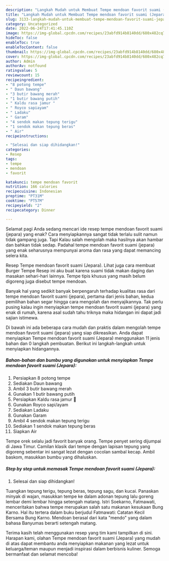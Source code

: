 ```yaml
---
description: "Langkah Mudah untuk Membuat Tempe mendoan favorit suami (Jepara) yang Enak Banget, Buat Buka Puasa Enak"
title: "Langkah Mudah untuk Membuat Tempe mendoan favorit suami (Jepara) yang Enak Banget, Buat Buka Puasa Enak"
slug: 3133-langkah-mudah-untuk-membuat-tempe-mendoan-favorit-suami-jepara-yang-enak-banget-buat-buka-puasa-enak
category: Uncategorized
date: 2022-06-24T17:41:45.110Z
image: https://img-global.cpcdn.com/recipes/23abfd914b8140dd/680x482cq70/tempe-mendoan-favorit-suami-jepara-foto-resep-utama.jpg
hideToc: false
enableToc: true
enableTocContent: false
thumbnail: https://img-global.cpcdn.com/recipes/23abfd914b8140dd/680x482cq70/tempe-mendoan-favorit-suami-jepara-foto-resep-utama.jpg
cover: https://img-global.cpcdn.com/recipes/23abfd914b8140dd/680x482cq70/tempe-mendoan-favorit-suami-jepara-foto-resep-utama.jpg
author: Admin
authorAv: notfound
ratingvalue: 5
reviewcount: 15
recipeingredient:
- "8 potong tempe"
- " Daun bawang"
- "3 butir bawang merah"
- "1 butir bawang putih"
- " Kaldu rasa jamur "
- " Royco sapiayam"
- " Ladaku"
- " Garam"
- "4 sendok makan tepung terigu"
- "1 sendok makan tepung beras"
- " Air"
recipeinstructions:

- "Selesai dan siap dihidangkan!"
categories:
- Resep
tags:
- tempe
- mendoan
- favorit

katakunci: tempe mendoan favorit 
nutrition: 166 calories
recipecuisine: Indonesian
preptime: "PT31M"
cooktime: "PT57M"
recipeyield: "2"
recipecategory: Dinner

---
```



Selamat pagi Anda sedang mencari ide resep tempe mendoan favorit suami (jepara) yang enak? Cara menyiapkannya sangat tidak terlalu sulit namun tidak gampang juga. Tapi Kalau salah mengolah maka hasilnya akan hambar dan bahkan tidak sedap. Padahal tempe mendoan favorit suami (jepara) yang enak seharusnya mempunyai aroma dan rasa yang dapat memancing selera kita.


Resep Tempe mendoan favorit suami (Jepara). Lihat juga cara membuat Burger Tempe Resep ini aku buat karena suami tidak makan daging dan masakan sehari-hari lainnya. Tempe tipis khusus yang masih belum digoreng juga disebut tempe mendoan.

Banyak hal yang sedikit banyak berpengaruh terhadap kualitas rasa dari tempe mendoan favorit suami (jepara), pertama dari jenis bahan, kedua pemilihan bahan segar hingga cara mengolah dan menyajikannya. Tak perlu pusing kalau ingin menyiapkan tempe mendoan favorit suami (jepara) yang enak di rumah, karena asal sudah tahu triknya maka hidangan ini dapat jadi sajian istimewa.


Di bawah ini ada beberapa cara mudah dan praktis dalam mengolah tempe mendoan favorit suami (jepara) yang siap dikreasikan. Anda dapat menyiapkan Tempe mendoan favorit suami (Jepara) menggunakan 11 jenis bahan dan 0 langkah pembuatan. Berikut ini langkah-langkah untuk menyiapkan hidangannya.

<!--inarticleads1-->

##### Bahan-bahan dan bumbu yang digunakan untuk menyiapkan Tempe mendoan favorit suami (Jepara):

1. Persiapkan 8 potong tempe
1. Sediakan  Daun bawang
1. Ambil 3 butir bawang merah
1. Gunakan 1 butir bawang putih
1. Persiapkan  Kaldu rasa jamur 🍄
1. Gunakan  Royco sapi/ayam
1. Sediakan  Ladaku
1. Gunakan  Garam
1. Ambil 4 sendok makan tepung terigu
1. Sediakan 1 sendok makan tepung beras
1. Siapkan  Air


Tempe orek selalu jadi favorit banyak orang. Tempe penyet sering dijumpai di Jawa Timur. Camilan klasik dari tempe dengan lapisan tepung yang digoreng sebentar ini sangat lezat dengan cocolan sambal kecap. Ambil baskom, masukkan bumbu yang dihaluskan. 

<!--inarticleads2-->

##### Step by step untuk memasak Tempe mendoan favorit suami (Jepara):


1. Selesai dan siap dihidangkan!

Tuangkan tepung terigu, tepung beras, tepung sagu, dan kucai. Panaskan minyak di wajan, masukkan tempe ke dalam adonan tepung lalu goreng lembar demi lembar hingga setengah matang. Istri Soekarno, Fatmawati, menceritakan bahwa tempe merupakan salah satu makanan kesukaan Bung Karno. Hal itu tertera dalam buku berjudul Fatmawati: Catatan Kecil Bersama Bung Karno. Mendoan berasal dari kata &#34;mendo&#34; yang dalam bahasa Banyumas berarti setengah matang. 

Terima kasih telah menggunakan resep yang tim kami tampilkan di sini. Harapan kami, olahan Tempe mendoan favorit suami (Jepara) yang mudah di atas dapat membantu anda menyiapkan makanan yang lezat untuk keluarga/teman maupun menjadi inspirasi dalam berbisnis kuliner. Semoga bermanfaat dan selamat mencoba!
